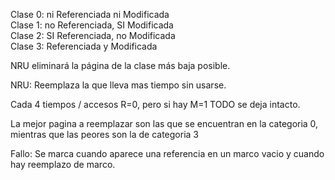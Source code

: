 Clase 0: ni Referenciada ni Modificada  
Clase 1: no Referenciada, SI Modificada  
Clase 2: SI Referenciada, no Modificada  
Clase 3: Referenciada y Modificada  

NRU eliminará la página de la clase más baja posible.  

NRU: Reemplaza la que lleva mas tiempo sin usarse.

Cada 4 tiempos / accesos R=0, pero si hay M=1 TODO se deja intacto.

La mejor pagina a reemplazar son las que se encuentran en la categoria 0, mientras que las peores son la de categoria 3

Fallo: Se marca cuando aparece una referencia en un marco vacio y cuando hay reemplazo de marco.